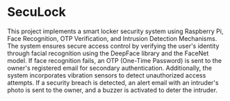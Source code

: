 # SecuLock
This project implements a smart locker security system using Raspberry Pi, Face Recognition, OTP Verification, and Intrusion Detection Mechanisms. The system ensures secure access control by verifying the user's identity through facial recognition using the DeepFace library and the FaceNet model. If face recognition fails, an OTP (One-Time Password) is sent to the owner's registered email for secondary authentication. Additionally, the system incorporates vibration sensors to detect unauthorized access attempts. If a security breach is detected, an alert email with an intruder's photo is sent to the owner, and a buzzer is activated to deter the intruder.
